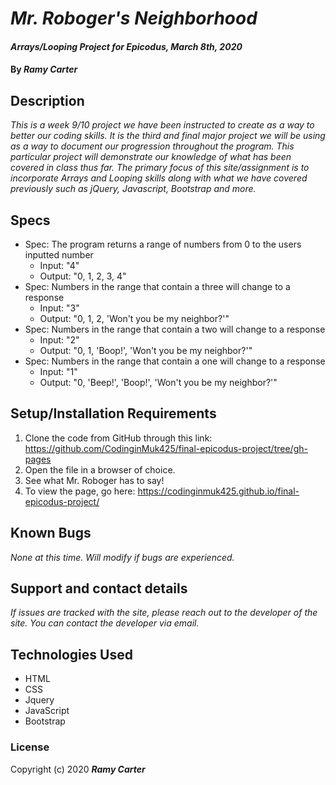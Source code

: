 # _Mr. Roboger's Neighborhood_

#### _Arrays/Looping Project for Epicodus, March 8th, 2020_

#### By _**Ramy Carter**_

## Description

_This is a week 9/10 project we have been instructed to create as a way to better our coding skills. It is the third and final major project we will be using as a way to document our progression throughout the program. This particular project will demonstrate our knowledge of what has been covered in class thus far. The primary focus of this site/assignment is to incorporate Arrays and Looping skills along with what we have covered previously such as jQuery, Javascript, Bootstrap and more._
## Specs
* Spec: The program returns a range of numbers from 0 to the users inputted number 
    * Input: "4"
    * Output: "0, 1, 2, 3, 4"    
* Spec: Numbers in the range that contain a three will change to a response 
    * Input: "3"
    * Output: "0, 1, 2, 'Won't you be my neighbor?'"
* Spec: Numbers in the range that contain a two will change to a response 
    * Input: "2"
    * Output: "0, 1, 'Boop!', 'Won't you be my neighbor?'"
* Spec: Numbers in the range that contain a one will change to a response 
    * Input: "1"
    * Output: "0, 'Beep!', 'Boop!', 'Won't you be my neighbor?'"

## Setup/Installation Requirements

1. Clone the code from GitHub through this link: https://github.com/CodinginMuk425/final-epicodus-project/tree/gh-pages
2. Open the file in a browser of choice.
3. See what Mr. Roboger has to say!
4. To view the page, go here: https://codinginmuk425.github.io/final-epicodus-project/

## Known Bugs

_None at this time. Will modify if bugs are experienced._

## Support and contact details

_If issues are tracked with the site, please reach out to the developer of the site. You can contact the developer via email._

## Technologies Used

* HTML
* CSS
* Jquery
* JavaScript
* Bootstrap

### License

Copyright (c) 2020 **_Ramy Carter_**